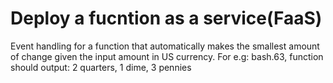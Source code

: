  # Deploy a fucntion as a service(FaaS)
 
Event handling for a function that automatically makes the smallest amount of change given the input amount in US currency. For e.g: bash.63, function should output: 2 quarters, 1 dime, 3 pennies
